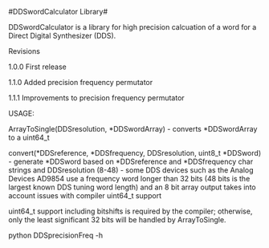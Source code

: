 #DDSwordCalculator Library#

DDSwordCalculator is a library for high precision calcuation of a word for a Direct Digital Synthesizer (DDS).

Revisions

1.0.0	First release

1.1.0   Added precision frequency permutator

1.1.1   Improvements to precision frequency permutator

USAGE:

ArrayToSingle(DDSresolution, *DDSwordArray) - converts *DDSwordArray to a uint64_t

convert(*DDSreference, *DDSfrequency, DDSresolution, uint8_t *DDSword) - generate *DDSword based on *DDSreference and *DDSfrequency char strings and DDSresolution (8-48) - some DDS devices such as the Analog Devices AD9854 use a frequency word longer than 32 bits (48 bits is the largest known DDS tuning word length) and an 8 bit array output takes into account issues with compiler uint64_t support

uint64_t support including bitshifts is required by the compiler; otherwise, only the least significant 32 bits will be handled by ArrayToSingle.

python DDSprecisionFreq -h